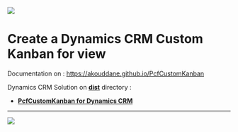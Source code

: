 ![](https://akouddane.github.io/PcfCustomKanban/images/logo_md.png)

# Create a Dynamics CRM Custom Kanban for view 

Documentation on : https://akouddane.github.io/PcfCustomKanban

Dynamics CRM Solution on **[dist](https://github.com/Akouddane/PcfCustomKanban/tree/master/dist)** directory : 
* **[PcfCustomKanban for Dynamics CRM](https://github.com/Akouddane/PcfCustomKanban/raw/master/dist/PcfCustomKanban_1_0_0_1_managed.zip)**
---

![](https://akouddane.github.io/PcfCustomKanban/images/kanban_demo1.png)
